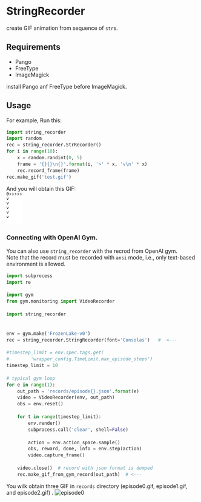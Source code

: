 # StringRecorder
create GIF animation from sequence of `str`s.

## Requirements
- Pango
- FreeType
- ImageMagick

install Pango anf FreeType before ImageMagick.

## Usage

For example, Run this:
```python
import string_recorder
import random
rec = string_recorder.StrRecorder()
for i in range(10):
    x = random.randint(0, 5)
    frame = '{}{}\n{}'.format(i, '>' * x, 'v\n' * x)
    rec.record_frame(frame)
rec.make_gif('test.gif')
```

And you will obtain this GIF:  
![test](test.gif)


### Connecting with OpenAI Gym.

You can also use `string_recorder` with the recrod from OpenAI gym.  
Note that the record must be recorded with `ansi` mode, i.e., 
only text-based environment is allowed.

```python
import subprocess
import re

import gym
from gym.monitoring import VideoRecorder

import string_recorder


env = gym.make('FrozenLake-v0')
rec = string_recorder.StringRecorder(font='Consolas')   #  <---

#timestep_limit = env.spec.tags.get(
#        'wrapper_config.TimeLimit.max_episode_steps')
timestep_limit = 10

# typical gym loop
for e in range(1):
    out_path = 'records/episode{}.json'.format(e)
    video = VideoRecorder(env, out_path)
    obs = env.reset()

    for t in range(timestep_limit):
        env.render()
        subprocess.call('clear', shell=False)

        action = env.action_space.sample()
        obs, reward, done, info = env.step(action)
        video.capture_frame()

    video.close()  # record with json format is dumped
    rec.make_gif_from_gym_record(out_path)  # <---
```

You wilk obtain three GIF in `records` directory (episode0.gif, episode1.gif, and episode2.gif) .
![episode0](records/episode0.gif)
